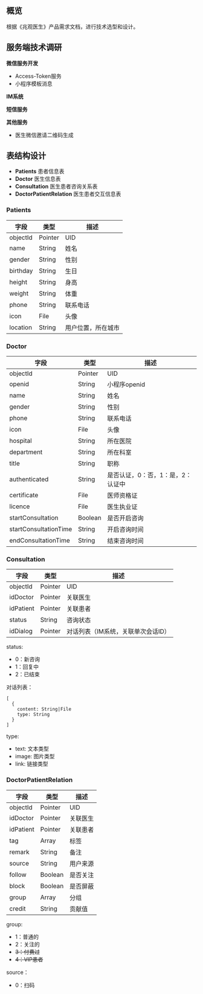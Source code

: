 ## 概览

根据《兆观医生》产品需求文档，进行技术选型和设计。

## 服务端技术调研

**微信服务开发**

- Access-Token服务
- 小程序模板消息

**IM系统**

**短信服务**

**其他服务**

- 医生微信邀请二维码生成

## 表结构设计

- **Patients** 患者信息表
- **Doctor** 医生信息表
- **Consultation** 医生患者咨询关系表
- **DoctorPatientRelation** 医生患者交互信息表

### Patients

| 字段     | 类型    | 描述 |
| -------- | ------- | ---- |
| objectId | Pointer | UID  |
| name     | String  | 姓名 |
| gender   | String  | 性别 |
| birthday | String  | 生日 |
| height   | String  | 身高 |
| weight   | String  | 体重 |
| phone    | String  | 联系电话 |
| icon     | File    | 头像 |
| location | String  | 用户位置，所在城市 |

### Doctor

| 字段     | 类型    | 描述         |
| -------- | ------- | ------------ |
| objectId | Pointer | UID          |
| openid   | String  | 小程序openid |
| name     | String  | 姓名 |
| gender   | String  | 性别 |
| phone    | String  | 联系电话 |
| icon     | File    | 头像 |
| hospital | String  | 所在医院 |
| department | String | 所在科室 |
| title    | String  | 职称 |
| authenticated | String | 是否认证，0：否，1：是，2：认证中 |
| certificate   | File    | 医师资格证 |
| licence  | File    | 医生执业证 |
| startConsultation     | Boolean | 是否开启咨询 |
| startConsultationTime | String  | 开启咨询时间 |
| endConsultationTime   | String  | 结束咨询时间 |

### Consultation

| 字段     | 类型    | 描述     |
| -------- | ------- | -------- |
| objectId | Pointer | UID      |
| idDoctor | Pointer | 关联医生     |
| idPatient | Pointer | 关联患者     |
| status   | String  | 咨询状态 |
| idDialog | Pointer | 对话列表（IM系统，关联单次会话ID） |

status:

- 0：新咨询
- 1：回复中
- 2：已结束

对话列表：

```
[
  {
    content: String|File
    type: String
  }
]
```

type:

  - text: 文本类型
  - image: 图片类型
  - link: 链接类型

### DoctorPatientRelation

| 字段     | 类型    | 描述     |
| -------- | ------- | -------- |
| objectId | Pointer | UID      |
| idDoctor | Pointer | 关联医生     |
| idPatient | Pointer | 关联患者     |
| tag      | Array   | 标签 |
| remark   | String | 备注 |
| source | String | 用户来源 |
| follow | Boolean | 是否关注 |
| block | Boolean | 是否屏蔽 |
| group | Array | 分组 |
| credit | String | 贡献值 |

group:

- 1：普通的
- 2：关注的
- ~~3：付费过~~
- ~~4：VIP患者~~

source：

- 0：扫码